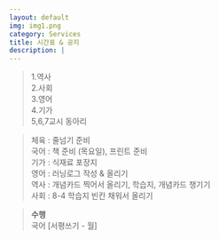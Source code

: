 ```yaml
---
layout: default
img: img1.png
category: Services
title: 시간표 & 공지
description: |
---
```


  > 1.역사     
  > 2.사회     
  > 3.영어     
  > 4.기가       
  > 5,6,7교시 동아리     

  > 체육 : 줄넘기 준비           
  > 국어 : 책 준비 (목요일), 프린트 준비        
  > 기가 : 식재료 포장지      
  > 영어 : 러닝로그 작성 & 올리기     
  > 역사 : 개념카드 찍어서 올리기, 학습지, 개념카드 챙기기      
  > 사회 : 8-4 학습지 빈칸 채워서 올리기      

  > **수행**      
  > 국어 [서평쓰기 - 월]    
  >       
